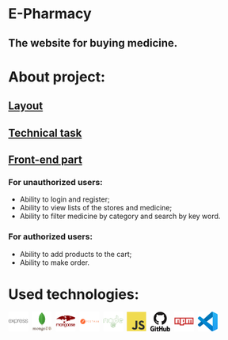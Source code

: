  <h1>E-Pharmacy</h1>

<h2>The website for buying medicine.</h2>
 
 <h1>About project:</h1>
 <h2><a href="https://www.figma.com/file/qrKzOBVqM6zOZNFkTOpEO0/E-PHARMACY-(clients)?type=design&node-id=0-1&mode=design&t=O9kTuPJAS2bjEuwM-0">Layout</a></h2>
 <h2><a href="https://docs.google.com/spreadsheets/d/1TdZTkbTSEcscopFAAH1XiiAbkP8IOawIugpvaG9xnuw/edit?gid=0#gid=0">Technical task</a></h2>
  <h2><a href="https://github.com/Annazubakha/E-Pharmacy">Front-end part</a></h2>
<h3>For unauthorized users:</h3>
<ul><li>Ability to login and register; </li>
<li>Ability to view lists of the stores and medicine;</li>
<li>Ability to filter medicine by category and search by key word.</li>
</ul>
<h3>For authorized users:</h3>
<ul><li>Ability to add products to the cart; </li>
<li>Ability to make order.</li>
</ul>
 <h1>Used technologies:</h1>
 <div>
 <img src="https://github.com/devicons/devicon/blob/master/icons/express/express-original-wordmark.svg" title="Express" alt="Express" height="40"/>&nbsp;
   <img src="https://github.com/devicons/devicon/blob/master/icons/mongodb/mongodb-original-wordmark.svg" title="MongeDB" alt="MongeDB "  height="40"/>&nbsp;
  <img src="https://github.com/devicons/devicon/blob/master/icons/mongoose/mongoose-original-wordmark.svg"  title="Mongoose" alt="Mongoose"  height="40"/>&nbsp;
  <img src="https://github.com/devicons/devicon/blob/master/icons/postman/postman-original-wordmark.svg" title="Postman" alt="Postman" height="40"/>&nbsp;
  <img src="https://github.com/devicons/devicon/blob/master/icons/nodejs/nodejs-line-wordmark.svg" title="Nodejs" alt="Nodejs" height="40"/>&nbsp;
  <img src="https://github.com/devicons/devicon/blob/master/icons/javascript/javascript-original.svg" title="JavaScript" alt="JavaScript"  height="40"/>&nbsp;
  <img src="https://github.com/devicons/devicon/blob/master/icons/github/github-original-wordmark.svg" title="GitHub"  alt="GitHub" height="40"/>&nbsp;
  <img src="https://github.com/devicons/devicon/blob/master/icons/npm/npm-original-wordmark.svg" title="NPM"  alt="NPM"  height="40"/>&nbsp;
  <img src="https://github.com/devicons/devicon/blob/master/icons/vscode/vscode-original.svg" title="VScode"  alt="VScode"  height="40"/>&nbsp;
      
  </div>
